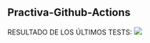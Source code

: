 ## Practiva-Github-Actions












<inicio>
RESULTADO DE LOS ÚLTIMOS TESTS: 
<img src="https://img.shields.io/badge/tested with-Cypress-04C38E.svg">
<fin>
